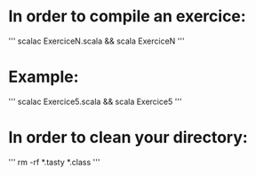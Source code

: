 # In order to compile an exercice:

'''
scalac ExerciceN.scala && scala ExerciceN
'''

# Example:
'''
scalac Exercice5.scala && scala Exercice5
'''

# In order to clean your directory:

'''
rm -rf *.tasty *.class
'''
